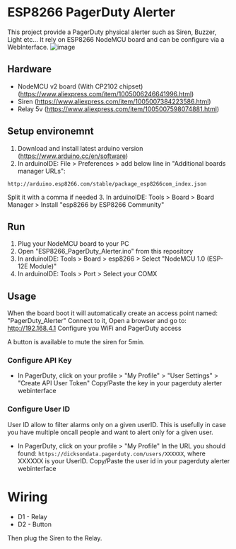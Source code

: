 # ESP8266 PagerDuty Alerter
This project provide a PagerDuty physical alerter such as Siren, Buzzer, Light etc...
It rely on ESP8266 NodeMCU board and can be configure via a WebInterface.
![image](https://github.com/user-attachments/assets/aaff4a03-6967-4704-ad7e-c522b85fbfd3)

## Hardware
 - NodeMCU v2 board (With CP2102 chipset) (https://www.aliexpress.com/item/1005006246641996.html)
 - Siren (https://www.aliexpress.com/item/1005007384223586.html)
 - Relay 5v (https://www.aliexpress.com/item/1005007598074881.html)

## Setup environemnt
 1. Download and install latest arduino version (https://www.arduino.cc/en/software)
 2. In arduinoIDE: File > Preferences > add below line in "Additional boards manager URLs":
 ```
 http://arduino.esp8266.com/stable/package_esp8266com_index.json
 ```
 Split it with a comma if needed
 3. In arduinoIDE: Tools > Board > Board Manager > Install "esp8266 by ESP8266 Community"
  
## Run
 1. Plug your NodeMCU board to your PC
 2. Open "ESP8266_PagerDuty_Alerter.ino" from this repository
 3. In arduinoIDE: Tools > Board > esp8266 > Select "NodeMCU 1.0 (ESP-12E Module)"
 4. In arduinoIDE: Tools > Port > Select your COMX

## Usage
When the board boot it will automatically create an access point named: "PagerDuty_Alerter"
Connect to it, Open a browser and go to: http://192.168.4.1
Configure you WiFi and PagerDuty access

A button is available to mute the siren for 5min.

### Configure API Key
- In PagerDuty, click on your profile > "My Profile" > "User Settings" > "Create API User Token"
Copy/Paste the key in your pagerduty alerter webinterface

### Configure User ID
User ID allow to filter alarms only on a given userID. This is usefully in case you have multiple oncall people and want to alert only for a given user.
- In PagerDuty, click on your profile > "My Profile"
In the URL you should found: `https://dicksondata.pagerduty.com/users/XXXXXX`, where XXXXXX is your UserID.
Copy/Paste the user id in your pagerduty alerter webinterface

# Wiring 
 - D1 - Relay
 - D2 - Button
 
Then plug the Siren to the Relay.
 
